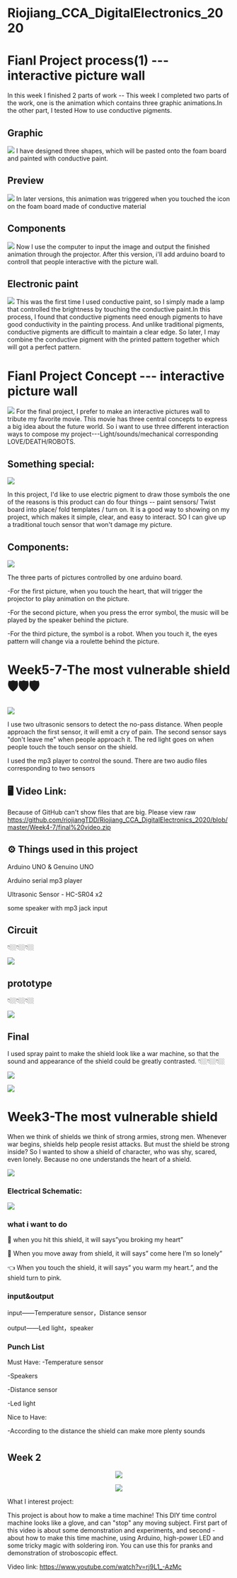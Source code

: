 # Riojiang_CCA_DigitalElectronics_2020
#
# Fianl Project process(1) --- interactive picture wall  

In this week I finished 2 parts of work -- This week I completed two parts of the work, one is the animation which contains three graphic animations.In the other part, I tested How to use conductive pigments.

## Graphic
<p align="center">
</p >
<img src = "./Final/test%201/graphic.jpg">
I have designed three shapes, which will be pasted onto the foam board and painted with conductive paint.

## Preview
<p align="center">
</p >
<img src = "./Final/test%201/preview.gif">
In later versions, this animation was triggered when you touched the icon on the foam board made of conductive material

## Components
<p align="center">
</p >
<img src = "./Final/process.jpg">
Now I use the computer to input the image and output the finished animation through the projector. After this version, i'll add arduino board to controll that people interactive with the picture wall.

## Electronic paint 
<p align="center">
</p >
<img src = "./Final/test%201/electronic%20paint.gif">
This was the first time I used conductive paint, so I simply made a lamp that controlled the brightness by touching the conductive paint.In this process, I found that conductive pigments need enough pigments to have good conductivity in the painting process. And unlike traditional pigments, conductive pigments are difficult to maintain a clear edge. So later, I may combine the conductive pigment with the printed pattern together which will got a perfect pattern.


#
# Fianl Project Concept --- interactive picture wall  
<p align="center">
</p >
<img src = "./Final/topic.jpg">
For the final project, I prefer to make an interactive pictures wall to tribute my favorite movie<LOVE DEATH ROBOTS>. This movie has three central concepts to express a big idea about the future world. So i want to use three different interaction ways to compose my project---Light/sounds/mechanical corresponding LOVE/DEATH/ROBOTS.

## Something special:
<p align="center">
</p >
<img src = "./Final/conductive paint.jpg">

In this project, I'd like to use electric pigment to draw those symbols the one of the reasons is this product can do four things -- paint sensors/ Twist board into place/ fold templates / turn on. It is a good way to showing on my project, which makes it simple, clear, and easy to interact. SO I can give up a traditional touch sensor that won't  damage my picture.



## Components: 
<p align="center">
</p >
<img src = "./Final/circuit.jpg">

The three parts of pictures controlled by one arduino board.

-For the first picture, when you touch the heart, that will trigger the projector to play animation on the picture.

-For the second picture, when you press the error symbol, the music will be played by the speaker behind the picture.

-For the third picture, the symbol is a robot. When you touch it, the eyes pattern will change via a roulette behind the picture.


#
#
#

# Week5-7-The most vulnerable shield 🛡🛡🛡

<p align="center">
</p >
<img src = "./Week4-7/touch%20effect.gif">

I use two ultrasonic sensors to detect the no-pass distance. When people approach the first sensor, it will emit a cry of pain. The second sensor says "don't leave me" when people approach it. The red light goes on when people touch the touch sensor on the shield.

I used the mp3 player to control the sound. There are two audio files corresponding to two sensors

## 🖥 Video Link: 

Because of GitHub can't show files that are big. Please view raw
https://github.com/riojiangTDD/Riojiang_CCA_DigitalElectronics_2020/blob/master/Week4-7/final%20video.zip


## ⚙️ Things used in this project

Arduino UNO & Genuino UNO

Arduino serial mp3 player 

Ultrasonic Sensor - HC-SR04  x2

some speaker with mp3 jack input


## Circuit
👇🏼👇🏼👇🏼
<p align="center">
</p >
<img src = "./Week4-7/circuit.jpg">

## prototype
👇🏼👇🏼👇🏼
<p align="center">
</p >
<img src = "./Week4-7/prototype.JPG">


## Final
I used spray paint to make the shield look like a war machine, so that the sound and appearance of the shield could be greatly contrasted.
👇🏼👇🏼👇🏼

<p align="center">
</p >
<img src = "./Week4-7/preview2.JPG">


<p align="center">
</p >
<img src = "./Week4-7/preview.JPG">

#
#
#
#
#
#
#
#
#

# Week3-The most vulnerable shield 

When we think of shields we think of strong armies, strong men. Whenever war begins, shields help people resist attacks. But must the shield be strong inside?
So I wanted to show a shield of character, who was shy, scared, even lonely. Because no one understands the heart of a shield.

<p align="center">
</p >
<img src = "./week3/shield.jpg">


### Electrical Schematic:

<p align="center">
</p >
<img src = "./week3/circuit%20diagram.jpeg">



### what i want to do  

🔪 when you hit this shield, it will says”you broking my heart”

📏 When you move away from shield, it will says” come here I’m so lonely”

👈 When you touch the shield, it will says” you warm my heart.”, and the shield turn to pink.


### input&output
input——Temperature sensor，Distance sensor

output——Led light，speaker


### Punch List
Must Have: 
-Temperature sensor

-Speakers

-Distance sensor

-Led light

Nice to Have:

-According to the distance the shield can make more plenty sounds

#
#
#
#
#
#
#
#
#


## Week 2

<p align="center">
<img src = "./week2/LDR%20control/IMG_6103.gif">
</p >

<p align="center">
<img src = "./week2/traffic_light/traffic%20light%20.gif">
</p >


 What I interest project:   
   
   This project is about how to make a time machine! This DIY time control machine looks like a glove, and can "stop" any moving subject. First part of this video is about some demonstration and experiments, and second - about how to make this time machine, using Arduino, high-power LED and some tricky magic with soldering iron. You can use this for pranks and demonstration of stroboscopic effect. 

Video link: https://www.youtube.com/watch?v=rj9L1_-AzMc
